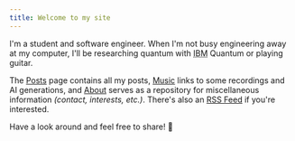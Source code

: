 ```yaml
---
title: Welcome to my site
---
```


I'm a student and software engineer. When I'm not busy engineering away at my computer, I'll be researching quantum with <abbr title="International Business Machines">IBM</abbr> Quantum or playing guitar.

The [Posts](/posts) page contains all my posts, [Music](/music) links to some recordings and AI generations, and [About](/about) serves as a repository for miscellaneous information _(contact, interests, etc.)_. There's also an [RSS Feed](/index.xml) if you're interested.

Have a look around and feel free to share! 🥳
